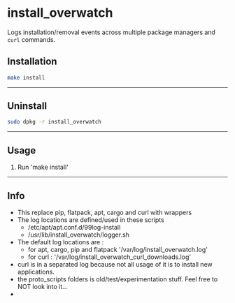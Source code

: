 # install_overwatch

Logs installation/removal events across multiple package managers and `curl` commands.

## Installation

```bash
make install
```

---

## Uninstall

```bash
sudo dpkg -r install_overwatch
```

---

## Usage

1. Run 'make install'

---

## Info 

- This replace pip, flatpack, apt, cargo and curl with wrappers
- The log locations are defined/used in these scripts
  - /etc/apt/apt.conf.d/99log-install
  - /usr/lib/install_overwatch/logger.sh
- The default log locations are : 
  - for apt, cargo, pip and flatpack '/var/log/install_overwatch.log'
  - for curl : '/var/log/install_overwatch_curl_downloads.log'
- curl is in a separated log because not all usage of it is to install new applications. 
- the proto_scripts folders is old/test/experimentation stuff. Feel free to NOT look into it... 
- 

